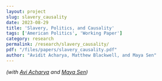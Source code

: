 ```yaml
---
layout: project
slug: slavery_causality
date: 2023-08-29
title: 'Slavery, Politics, and Causality'
tags: ['American Politics', 'Working Paper']
category: research
permalink: /research/slavery_causality/
pdf: "/files/papers/slavery_causality.pdf"
author: "Avidit Acharya, Matthew Blackwell, and Maya Sen"
---
```


*(with [Avi Acharya][] and [Maya Sen][])*

[Avi Acharya]: https://www.aviditacharya.com
[Maya Sen]: https://scholar.harvard.edu/msen

